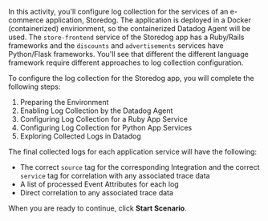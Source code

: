 In this activity, you'll configure log collection for the services of an e-commerce application, Storedog. The application is deployed in a Docker (containerized) envirionment, so the containerized Datadog Agent will be used. The `store-frontend` service of the Storedog app has a Ruby/Rails frameworks and the `discounts` and `advertisements` services have Python/Flask frameworks. You'll see that different the different language framework require different approaches to log collection configuration.


To configure the log collection for the Storedog app, you will complete the following steps:
1. Preparing the Environment
2. Enabling Log Collection by the Datadog Agent
3. Configuring Log Collection for a Ruby App Service
4. Configuring Log Collection for Python App Services
5. Exploring Collected Logs in Datadog


The final collected logs for each application service will have the following:
- The correct `source` tag for the corresponding Integration and the correct `service` tag for correlation with any associated trace data
- A list of processed Event Attributes for each log
- Direct correlation to any associated trace data


When you are ready to continue, click **Start Scenario**.
